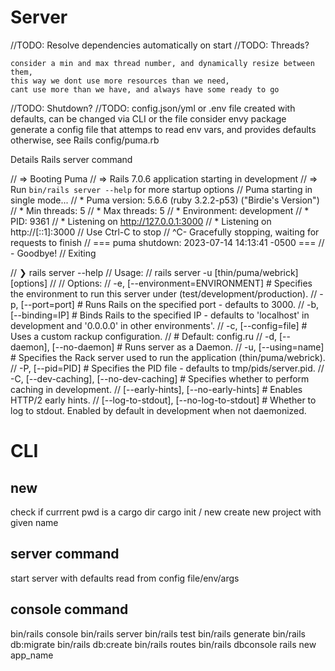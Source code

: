 # Server

//TODO: Resolve dependencies automatically on start
//TODO: Threads?

    consider a min and max thread number, and dynamically resize between them, 
    this way we dont use more resources than we need, 
    cant use more than we have, and always have some ready to go

//TODO: Shutdown?
//TODO: config.json/yml or .env file created with defaults, can be changed via CLI or the file
    consider envy package
    generate a config file that attemps to read env vars, and provides defaults otherwise, see Rails config/puma.rb

Details Rails server command 

// => Booting Puma
// => Rails 7.0.6 application starting in development 
// => Run `bin/rails server --help` for more startup options
// Puma starting in single mode...
// * Puma version: 5.6.6 (ruby 3.2.2-p53) ("Birdie's Version")
// *  Min threads: 5
// *  Max threads: 5
// *  Environment: development
// *          PID: 9361
// * Listening on http://127.0.0.1:3000
// * Listening on http://[::1]:3000
// Use Ctrl-C to stop
// ^C- Gracefully stopping, waiting for requests to finish
// === puma shutdown: 2023-07-14 14:13:41 -0500 ===
// - Goodbye!
// Exiting

// ❯ rails server --help
// Usage:
//   rails server -u [thin/puma/webrick] [options]
//
// Options:
//   -e, [--environment=ENVIRONMENT]              # Specifies the environment to run this server under (test/development/production).
//   -p, [--port=port]                            # Runs Rails on the specified port - defaults to 3000.
//   -b, [--binding=IP]                           # Binds Rails to the specified IP - defaults to 'localhost' in development and '0.0.0.0' in other environments'.
//   -c, [--config=file]                          # Uses a custom rackup configuration.
//                                                # Default: config.ru
//   -d, [--daemon], [--no-daemon]                # Runs server as a Daemon.
//   -u, [--using=name]                           # Specifies the Rack server used to run the application (thin/puma/webrick).
//   -P, [--pid=PID]                              # Specifies the PID file - defaults to tmp/pids/server.pid.
//   -C, [--dev-caching], [--no-dev-caching]      # Specifies whether to perform caching in development.
//       [--early-hints], [--no-early-hints]      # Enables HTTP/2 early hints.
//       [--log-to-stdout], [--no-log-to-stdout]  # Whether to log to stdout. Enabled by default in development when not daemonized.


# CLI

## new
check if currrent pwd is a cargo dir
cargo init / new
create new project with given name

## server command

start server with defaults
read from config file/env/args

## console command

bin/rails console
bin/rails server
bin/rails test
bin/rails generate
bin/rails db:migrate
bin/rails db:create
bin/rails routes
bin/rails dbconsole
rails new app_name

